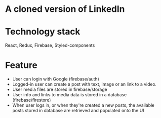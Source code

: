 # A cloned version of LinkedIn

# Technology stack
React, Redux, Firebase, Styled-components

# Feature
- User can login with Google (firebase/auth)
- Logged-in user can create a post with text, image or an link to a video. 
- User media files are stored in firebase/storage
- User info and links to media data is stored in a database (firebase/firestore)
- When user logs in, or when they're created a new posts, the available posts stored in database are retrieved and populated onto the UI
